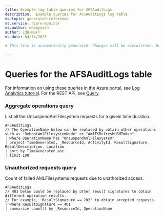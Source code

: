 ```yaml
---
title: Example log table queries for AFSAuditLogs
description:  Example queries for AFSAuditLogs log table
ms.topic: generated-reference
ms.service: azure-monitor
ms.author: edbaynash
author: EdB-MSFT
ms.date: 04/14/2025

# This file is automatically generated. Changes will be overwritten. Do not change this file directly. 

---
```


# Queries for the AFSAuditLogs table

For information on using these queries in the Azure portal, see [Log Analytics tutorial](/azure/azure-monitor/logs/log-analytics-tutorial). For the REST API, see [Query](/azure/azure-monitor/logs/api/overview).


### Aggregate operations query  


List all the UnsuspendAmlFilesystem requests for a givein time duration.  

```query
AFSAuditLogs
// The OperationName below can be replaced by obtain other operations such as "RebootAmlFilesystemNode" or "AmlFSRefreshHSMToken".
| where OperationName has "UnsuspendAmlFilesystem"
| project TimeGenerated, _ResourceId, ActivityId, ResultSignature, ResultDescription, Location
| sort by TimeGenerated asc
| limit 100

```



### Unauthorized requests query  


Count of failed AMLFilesystems requests due to unathorized access.  

```query
AFSAuditLogs
// 401 below could be replaced by other result signatures to obtain different operation results.
// For example, 'ResultSignature == 202' to obtain accepted requests.
| where ResultSignature == 401
| summarize count() by _ResourceId, OperationName
```

